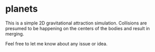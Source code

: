 # planets
This is a simple 2D gravitational attraction simulation. Collisions are presumed to be happening on the centers of the bodies and result in merging.

Feel free to let me know about any issue or idea.
